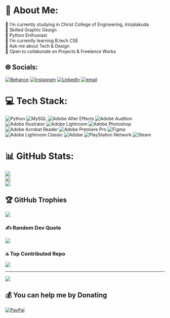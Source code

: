 # 💫 About Me:
🏫 I’m currently studying in Christ College of Engineering, Irinjalakuda<br>🎨 Skilled Graphic Design<br>🐍 Python Enthusiast<br>🌱 I’m currently learning B.tech CSE<br>💬 Ask me about Tech & Design<br>🤝 Open to collaborate on Projects & Freelance Works


## 🌐 Socials:
[![Behance](https://img.shields.io/badge/Behance-1769ff?logo=behance&logoColor=white)](https://behance.net/emilshain) [![Instagram](https://img.shields.io/badge/Instagram-%23E4405F.svg?logo=Instagram&logoColor=white)](https://instagram.com/emil.sha.in) [![LinkedIn](https://img.shields.io/badge/LinkedIn-%230077B5.svg?logo=linkedin&logoColor=white)](https://linkedin.com/in/emil-shain-6b838134a) [![email](https://img.shields.io/badge/Email-D14836?logo=gmail&logoColor=white)](mailto:emilshain.official@gmail.com) 

# 💻 Tech Stack:
![Python](https://img.shields.io/badge/python-3670A0?style=flat&logo=python&logoColor=ffdd54) ![MySQL](https://img.shields.io/badge/mysql-4479A1.svg?style=flat&logo=mysql&logoColor=white) ![Adobe After Effects](https://img.shields.io/badge/Adobe%20After%20Effects-9999FF.svg?style=flat&logo=Adobe%20After%20Effects&logoColor=white) ![Adobe Audition](https://img.shields.io/badge/Adobe%20Audition-9999FF.svg?style=flat&logo=Adobe%20Audition&logoColor=white) ![Adobe Illustrator](https://img.shields.io/badge/adobe%20illustrator-%23FF9A00.svg?style=flat&logo=adobe%20illustrator&logoColor=white) ![Adobe Lightroom](https://img.shields.io/badge/Adobe%20Lightroom-31A8FF.svg?style=flat&logo=Adobe%20Lightroom&logoColor=white) ![Adobe Photoshop](https://img.shields.io/badge/adobe%20photoshop-%2331A8FF.svg?style=flat&logo=adobe%20photoshop&logoColor=white) ![Adobe Acrobat Reader](https://img.shields.io/badge/Adobe%20Acrobat%20Reader-EC1C24.svg?style=flat&logo=Adobe%20Acrobat%20Reader&logoColor=white) ![Adobe Premiere Pro](https://img.shields.io/badge/Adobe%20Premiere%20Pro-9999FF.svg?style=flat&logo=Adobe%20Premiere%20Pro&logoColor=white) ![Figma](https://img.shields.io/badge/figma-%23F24E1E.svg?style=flat&logo=figma&logoColor=white) ![Adobe Lightroom Classic](https://img.shields.io/badge/Adobe%20Lightroom%20Classic-31A8FF.svg?style=flat&logo=Adobe%20Lightroom%20Classic&logoColor=white) ![Adobe](https://img.shields.io/badge/adobe-%23FF0000.svg?style=flat&logo=adobe&logoColor=white) ![PlayStation Network](https://img.shields.io/badge/PSN-%230070D1.svg?style=flat&logo=Playstation&logoColor=white) ![Steam](https://img.shields.io/badge/steam-%23000000.svg?style=flat&logo=steam&logoColor=white)
# 📊 GitHub Stats:
![](https://github-readme-stats.vercel.app/api?username=emilshain&theme=merko&hide_border=false&include_all_commits=false&count_private=false)<br/>
![](https://nirzak-streak-stats.vercel.app/?user=emilshain&theme=merko&hide_border=false)<br/>
![](https://github-readme-stats.vercel.app/api/top-langs/?username=emilshain&theme=merko&hide_border=false&include_all_commits=false&count_private=false&layout=compact)

## 🏆 GitHub Trophies
![](https://github-profile-trophy.vercel.app/?username=emilshain&theme=gruvbox&no-frame=true&no-bg=false&margin-w=4)

### ✍️ Random Dev Quote
![](https://quotes-github-readme.vercel.app/api?type=horizontal&theme=merko)

### 🔝 Top Contributed Repo
![](https://github-contributor-stats.vercel.app/api?username=emilshain&limit=5&theme=dark&combine_all_yearly_contributions=true)

---
[![](https://visitcount.itsvg.in/api?id=emilshain&icon=0&color=3)](https://visitcount.itsvg.in)

  ## 💰 You can help me by Donating
  [![PayPal](https://img.shields.io/badge/PayPal-00457C?style=for-the-badge&logo=paypal&logoColor=white)](https://paypal.me/emilshain.me) 

  
<!-- Proudly created with GPRM ( https://gprm.itsvg.in ) -->

